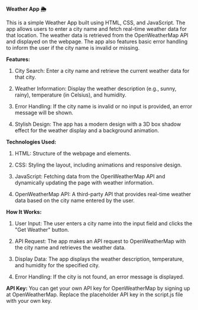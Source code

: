 **Weather App 🌦️**

   This is a simple Weather App built using HTML, CSS, and JavaScript. The app allows users to enter a city name and fetch real-time weather data for that location. The weather data is retrieved from the OpenWeatherMap API and displayed on the webpage. The app also features basic error handling to inform the user if the city name is invalid or missing.

**Features:**
1) City Search: Enter a city name and retrieve the current weather data for that city.

2) Weather Information: Display the weather description (e.g., sunny, rainy), temperature (in Celsius), and humidity.

3) Error Handling: If the city name is invalid or no input is provided, an error message will be shown.

4) Stylish Design: The app has a modern design with a 3D box shadow effect for the weather display and a background animation.

**Technologies Used:**
1) HTML: Structure of the webpage and elements.

2) CSS: Styling the layout, including animations and responsive design.

3) JavaScript: Fetching data from the OpenWeatherMap API and dynamically updating the page with weather information.

4) OpenWeatherMap API: A third-party API that provides real-time weather data based on the city name entered by the user.

**How It Works:**
1) User Input: The user enters a city name into the input field and clicks the "Get Weather" button.

2) API Request: The app makes an API request to OpenWeatherMap with the city name and retrieves the weather data.

3) Display Data: The app displays the weather description, temperature, and humidity for the specified city.

4) Error Handling: If the city is not found, an error message is displayed.

**API Key:**
You can get your own API key for OpenWeatherMap by signing up at OpenWeatherMap. Replace the placeholder API key in the script.js file with your own key.
